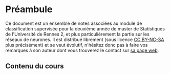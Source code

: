 # Préambule

Ce document est un ensemble de notes associées au module de classification supervisée pour la deuxième année de master de Statistiques de l'Université de Rennes 2, et plus particulièrement la partie sur les réseaux de neurones.
Il est distribué librement (sous licence [CC BY-NC-SA](https://creativecommons.org/licenses/by-nc-sa/4.0/) plus précisément) et se veut évolutif, n'hésitez donc pas à faire vos remarques à son auteur dont vous trouverez le contact sur [sa page web](http://rtavenar.github.io/).

## Contenu du cours
